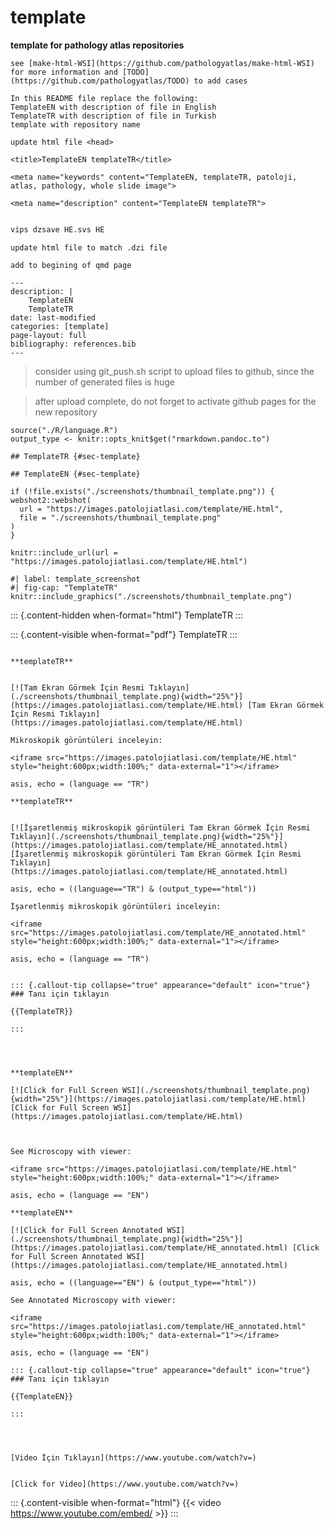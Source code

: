 # template

**template for pathology atlas repositories**

```         
see [make-html-WSI](https://github.com/pathologyatlas/make-html-WSI) for more information and [TODO](https://github.com/pathologyatlas/TODO) to add cases
```

```         
In this README file replace the following:
TemplateEN with description of file in English
TemplateTR with description of file in Turkish
template with repository name
```

```         
update html file <head>

<title>TemplateEN templateTR</title>

<meta name="keywords" content="TemplateEN, templateTR, patoloji, atlas, pathology, whole slide image">

<meta name="description" content="TemplateEN templateTR">
```

``` zsh

vips dzsave HE.svs HE
```

```         
update html file to match .dzi file
```

```         
add to begining of qmd page

---
description: |
    TemplateEN
    TemplateTR
date: last-modified
categories: [template]
page-layout: full
bibliography: references.bib
---
```

> consider using git_push.sh script to upload files to github, since the
> number of generated files is huge

> after upload complete, do not forget to activate github pages for the
> new repository

```{r language template, echo=FALSE, include=TRUE}
source("./R/language.R")
output_type <- knitr::opts_knit$get("rmarkdown.pandoc.to")
```

```{asis, echo = (language == "TR")}
## TemplateTR {#sec-template}
```

```{asis, echo = (language == "EN")}
## TemplateEN {#sec-template}
```

```{r template screenshot, eval=TRUE, include=FALSE}
if (!file.exists("./screenshots/thumbnail_template.png")) {
webshot2::webshot(
  url = "https://images.patolojiatlasi.com/template/HE.html",
  file = "./screenshots/thumbnail_template.png"
)
}
```

```{comment, echo=FALSE, include=FALSE, eval=FALSE}
knitr::include_url(url = "https://images.patolojiatlasi.com/template/HE.html")
```

```{comment, echo=FALSE, include=FALSE, eval=FALSE}
#| label: template_screenshot
#| fig-cap: "TemplateTR"
knitr::include_graphics("./screenshots/thumbnail_template.png")
```

::: {.content-hidden when-format="html"}
TemplateTR
:::

::: {.content-visible when-format="pdf"}
TemplateTR
:::

```{asis, echo = (language == "TR")}

**templateTR**


[![Tam Ekran Görmek İçin Resmi Tıklayın](./screenshots/thumbnail_template.png){width="25%"}](https://images.patolojiatlasi.com/template/HE.html) [Tam Ekran Görmek İçin Resmi Tıklayın](https://images.patolojiatlasi.com/template/HE.html)
```

```{asis, echo = ((language=="TR") & (output_type=="html"))}
Mikroskopik görüntüleri inceleyin:

<iframe src="https://images.patolojiatlasi.com/template/HE.html" style="height:600px;width:100%;" data-external="1"></iframe>

```

```{comment}
asis, echo = (language == "TR")

**templateTR**


[![İşaretlenmiş mikroskopik görüntüleri Tam Ekran Görmek İçin Resmi Tıklayın](./screenshots/thumbnail_template.png){width="25%"}](https://images.patolojiatlasi.com/template/HE_annotated.html) [İşaretlenmiş mikroskopik görüntüleri Tam Ekran Görmek İçin Resmi Tıklayın](https://images.patolojiatlasi.com/template/HE_annotated.html)
```

```{comment}
asis, echo = ((language=="TR") & (output_type=="html"))

İşaretlenmiş mikroskopik görüntüleri inceleyin:

<iframe src="https://images.patolojiatlasi.com/template/HE_annotated.html" style="height:600px;width:100%;" data-external="1"></iframe>

```

```{comment}
asis, echo = (language == "TR")


::: {.callout-tip collapse="true" appearance="default" icon="true"}
### Tanı için tıklayın

{{TemplateTR}}

:::



```

```{asis, echo = (language == "EN")}

**templateEN**

[![Click for Full Screen WSI](./screenshots/thumbnail_template.png){width="25%"}](https://images.patolojiatlasi.com/template/HE.html) [Click for Full Screen WSI](https://images.patolojiatlasi.com/template/HE.html)


```

```{asis, echo = ((language == "EN") & (output_type=="html"))}

See Microscopy with viewer: 

<iframe src="https://images.patolojiatlasi.com/template/HE.html" style="height:600px;width:100%;" data-external="1"></iframe>

```

```{comment}
asis, echo = (language == "EN")

**templateEN**

[![Click for Full Screen Annotated WSI](./screenshots/thumbnail_template.png){width="25%"}](https://images.patolojiatlasi.com/template/HE_annotated.html) [Click for Full Screen Annotated WSI](https://images.patolojiatlasi.com/template/HE_annotated.html)
```

```{comment}
asis, echo = ((language=="EN") & (output_type=="html"))

See Annotated Microscopy with viewer: 

<iframe src="https://images.patolojiatlasi.com/template/HE_annotated.html" style="height:600px;width:100%;" data-external="1"></iframe>

```

```{comment}
asis, echo = (language == "EN")

::: {.callout-tip collapse="true" appearance="default" icon="true"}
### Tanı için tıklayın

{{TemplateEN}}

:::



```

```{asis, echo = (language == "TR")}

[Video İçin Tıklayın](https://www.youtube.com/watch?v=)

```

```{asis, echo = (language == "EN")}

[Click for Video](https://www.youtube.com/watch?v=)

```

::: {.content-visible when-format="html"}
{{< video https://www.youtube.com/embed/ >}}
:::
